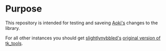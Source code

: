 # Purpose

This repository is intended for testing and saveing [Aoki's](https://github.com/AokiAhishatsu) changes to the library.

For all other instances you should get [slightlynybbled's](https://github.com/slightlynybbled) [original version of tk_tools](https://github.com/slightlynybbled/tk_tools).
